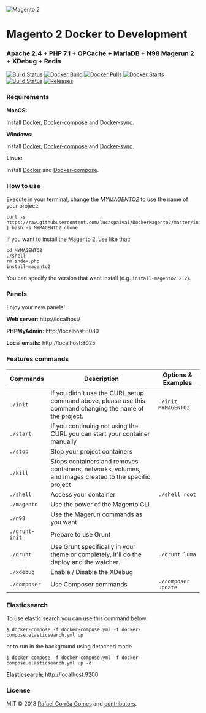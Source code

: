 ![Magento 2](https://cdn.rawgit.com/rafaelstz/magento2-snippets-visualstudio/master/images/icon.png)

# Magento 2 Docker to Development

### Apache 2.4 + PHP 7.1 + OPCache + MariaDB + N98 Magerun 2 + XDebug + Redis

[![Build Status](https://travis-ci.org/clean-docker/Magento2.svg?branch=master)](https://travis-ci.org/clean-docker/Magento2)
[![Docker Build](https://img.shields.io/docker/build/rafaelcgstz/magento2.svg)](https://hub.docker.com/r/rafaelcgstz/magento2/)
[![Docker Pulls](https://img.shields.io/docker/pulls/rafaelcgstz/magento2.svg)](https://hub.docker.com/r/rafaelcgstz/magento2/)
[![Docker Starts](https://img.shields.io/docker/stars/rafaelcgstz/magento2.svg)](https://hub.docker.com/r/rafaelcgstz/magento2/)
[![Build Status](https://images.microbadger.com/badges/image/rafaelcgstz/magento2.svg)](https://microbadger.com/images/rafaelcgstz/magento2)
[![Releases](https://img.shields.io/github/release/clean-docker/Magento2.svg)](https://github.com/clean-docker/Magento2/releases)

### Requirements

**MacOS:**

Install [Docker](https://docs.docker.com/docker-for-mac/install/), [Docker-compose](https://docs.docker.com/compose/install/#install-compose) and [Docker-sync](https://github.com/EugenMayer/docker-sync/wiki/docker-sync-on-OSX).

**Windows:**

Install [Docker](https://docs.docker.com/docker-for-windows/install/), [Docker-compose](https://docs.docker.com/compose/install/#install-compose) and [Docker-sync](https://github.com/EugenMayer/docker-sync/wiki/docker-sync-on-Windows).

**Linux:**

Install [Docker](https://docs.docker.com/engine/installation/linux/docker-ce/ubuntu/) and [Docker-compose](https://docs.docker.com/compose/install/#install-compose).

### How to use

Execute in your terminal, change the _MYMAGENTO2_ to use the name of your project:

```
curl -s https://raw.githubusercontent.com/lucaspaiva1/DockerMagento2/master/init | bash -s MYMAGENTO2 clone
```

If you want to install the Magento 2, use like that:

```
cd MYMAGENTO2
./shell
rm index.php
install-magento2
```

You can specify the version that want install (e.g. `install-magento2 2.2`).

### Panels

Enjoy your new panels!

**Web server:** http://localhost/

**PHPMyAdmin:** http://localhost:8080

**Local emails:** http://localhost:8025

### Features commands

| Commands       | Description                                                                                               | Options & Examples  |
| -------------- | --------------------------------------------------------------------------------------------------------- | ------------------- |
| `./init`       | If you didn't use the CURL setup command above, please use this command changing the name of the project. | `./init MYMAGENTO2` |
| `./start`      | If you continuing not using the CURL you can start your container manually                                |                     |
| `./stop`       | Stop your project containers                                                                              |                     |
| `./kill`       | Stops containers and removes containers, networks, volumes, and images created to the specific project    |                     |
| `./shell`      | Access your container                                                                                     | `./shell root`      |  |
| `./magento`    | Use the power of the Magento CLI                                                                          |                     |
| `./n98`        | Use the Magerun commands as you want                                                                      |                     |
| `./grunt-init` | Prepare to use Grunt                                                                                      |                     |
| `./grunt`      | Use Grunt specifically in your theme or completely, it'll do the deploy and the watcher.                  | `./grunt luma`      |
| `./xdebug`     | Enable / Disable the XDebug                                                                               |                     |
| `./composer`   | Use Composer commands                                                                                     | `./composer update` |

### Elasticsearch

To use elastic search you can use this command below:

`$ docker-compose -f docker-compose.yml -f docker-compose.elasticsearch.yml up`

or to run in the background using detached mode

`$ docker-compose -f docker-compose.yml -f docker-compose.elasticsearch.yml up -d`

**Elasticsearch:** http://localhost:9200

### License

MIT © 2018 [Rafael Corrêa Gomes](https://github.com/rafaelstz/) and [contributors](https://github.com/clean-docker/Magento2/graphs/contributors).
